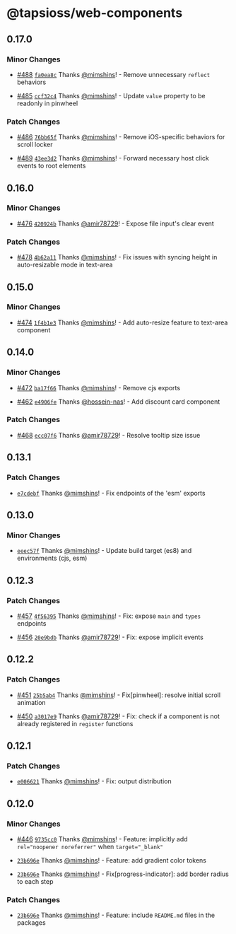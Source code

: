 # @tapsioss/web-components

## 0.17.0
### Minor Changes



- [#488](https://github.com/Tap30/web-components/pull/488) [`fa0ea8c`](https://github.com/Tap30/web-components/commit/fa0ea8cc4b5f49a0181bcaba61ce2ad873b78898) Thanks [@mimshins](https://github.com/mimshins)! - Remove unnecessary `reflect` behaviors



- [#485](https://github.com/Tap30/web-components/pull/485) [`ccf32c4`](https://github.com/Tap30/web-components/commit/ccf32c462726b4a70b604d3008bd5078bc212fd3) Thanks [@mimshins](https://github.com/mimshins)! - Update `value` property to be readonly in pinwheel


### Patch Changes



- [#486](https://github.com/Tap30/web-components/pull/486) [`76bb65f`](https://github.com/Tap30/web-components/commit/76bb65f9354f7877863d916bbca99b055a58b448) Thanks [@mimshins](https://github.com/mimshins)! - Remove iOS-specific behaviors for scroll locker



- [#489](https://github.com/Tap30/web-components/pull/489) [`43ee3d2`](https://github.com/Tap30/web-components/commit/43ee3d25c173209b716c525cfb4f917af36907c7) Thanks [@mimshins](https://github.com/mimshins)! - Forward necessary host click events to root elements

## 0.16.0
### Minor Changes



- [#476](https://github.com/Tap30/web-components/pull/476) [`420924b`](https://github.com/Tap30/web-components/commit/420924bed71a6e4efa55a4f3a21dfdd445f0f262) Thanks [@amir78729](https://github.com/amir78729)! - Expose file input's clear event


### Patch Changes



- [#478](https://github.com/Tap30/web-components/pull/478) [`4b62a11`](https://github.com/Tap30/web-components/commit/4b62a1145f65e081cc332497edb9689c44baf120) Thanks [@mimshins](https://github.com/mimshins)! - Fix issues with syncing height in auto-resizable mode in text-area

## 0.15.0
### Minor Changes



- [#474](https://github.com/Tap30/web-components/pull/474) [`1f4b1e3`](https://github.com/Tap30/web-components/commit/1f4b1e3c8d3d4a4c21f934dc4f6f5a06d00d6e67) Thanks [@mimshins](https://github.com/mimshins)! - Add auto-resize feature to text-area component

## 0.14.0
### Minor Changes



- [#472](https://github.com/Tap30/web-components/pull/472) [`ba17f66`](https://github.com/Tap30/web-components/commit/ba17f66db91a2cd90191cbde14864fe47463b52c) Thanks [@mimshins](https://github.com/mimshins)! - Remove cjs exports



- [#462](https://github.com/Tap30/web-components/pull/462) [`e4906fe`](https://github.com/Tap30/web-components/commit/e4906fe2e461be2d0fa525f8e7292a84927bf565) Thanks [@hossein-nas](https://github.com/hossein-nas)! - Add discount card component


### Patch Changes



- [#468](https://github.com/Tap30/web-components/pull/468) [`ecc07f6`](https://github.com/Tap30/web-components/commit/ecc07f6cf773a995dade9b3571e752bab57856f0) Thanks [@amir78729](https://github.com/amir78729)! - Resolve tooltip size issue

## 0.13.1
### Patch Changes



- [`e7cdebf`](https://github.com/Tap30/web-components/commit/e7cdebf48f26dfecef97c180b97f65362a7336e3) Thanks [@mimshins](https://github.com/mimshins)! - Fix endpoints of the 'esm' exports

## 0.13.0
### Minor Changes



- [`eeec57f`](https://github.com/Tap30/web-components/commit/eeec57fcd4a10113b84eb8cda693e35529763e8d) Thanks [@mimshins](https://github.com/mimshins)! - Update build target (es8) and environments (cjs, esm)

## 0.12.3
### Patch Changes



- [#457](https://github.com/Tap30/web-components/pull/457) [`4f56395`](https://github.com/Tap30/web-components/commit/4f56395039478b65ed9d551ef1eaa71ce352fb5c) Thanks [@mimshins](https://github.com/mimshins)! - Fix: expose `main` and `types` endpoints



- [#456](https://github.com/Tap30/web-components/pull/456) [`20e9bdb`](https://github.com/Tap30/web-components/commit/20e9bdbeb45a22ca904cd4e1748f2c951a9cf207) Thanks [@amir78729](https://github.com/amir78729)! - Fix: expose implicit events

## 0.12.2

### Patch Changes

- [#451](https://github.com/Tap30/web-components/pull/451)
  [`25b5ab4`](https://github.com/Tap30/web-components/commit/25b5ab4c2581c49b43bad66b96be03956815b942)
  Thanks [@mimshins](https://github.com/mimshins)! - Fix[pinwheel]: resolve
  initial scroll animation

- [#450](https://github.com/Tap30/web-components/pull/450)
  [`a3017e9`](https://github.com/Tap30/web-components/commit/a3017e909384d50dfbcbf4f1eb745575a98d68be)
  Thanks [@amir78729](https://github.com/amir78729)! - Fix: check if a component
  is not already registered in `register` functions

## 0.12.1

### Patch Changes

- [`e006621`](https://github.com/Tap30/web-components/commit/e00662136bb76b6af1634ee118d9bd3c536bf376)
  Thanks [@mimshins](https://github.com/mimshins)! - Fix: output distribution

## 0.12.0

### Minor Changes

- [#446](https://github.com/Tap30/web-components/pull/446)
  [`9735cc0`](https://github.com/Tap30/web-components/commit/9735cc0bb993790a6765fb132e8bd0022283b0be)
  Thanks [@mimshins](https://github.com/mimshins)! - Feature: implicitly add
  `rel="noopener noreferrer"` when `target="_blank"`

- [`23b696e`](https://github.com/Tap30/web-components/commit/23b696e026181ae123bb3ab3f5adb01c15c664c9)
  Thanks [@mimshins](https://github.com/mimshins)! - Feature: add gradient color
  tokens

- [`23b696e`](https://github.com/Tap30/web-components/commit/23b696e026181ae123bb3ab3f5adb01c15c664c9)
  Thanks [@mimshins](https://github.com/mimshins)! - Fix[progress-indicator]:
  add border radius to each step

### Patch Changes

- [`23b696e`](https://github.com/Tap30/web-components/commit/23b696e026181ae123bb3ab3f5adb01c15c664c9)
  Thanks [@mimshins](https://github.com/mimshins)! - Feature: include
  `README.md` files in the packages
